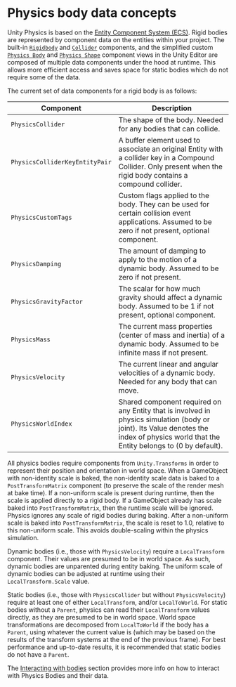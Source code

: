 # Physics body data concepts

Unity Physics is based on the [Entity Component System (ECS)](https://docs.unity3d.com/Packages/com.unity.entities@latest). Rigid bodies are represented by component data on the entities within your project. The built-in [`Rigidbody`](xref:Unity.Physics.RigidBody) and [`Collider`](xref:Unity.Physics.Collider) components, and the simplified custom [`Physics Body`](custom-bodies.md) and [`Physics Shape`](custom-shapes.md) component views in the Unity Editor are composed of multiple data components under the hood at runtime. This allows more efficient access and saves space for static bodies which do not require some of the data.

The current set of data components for a rigid body is as follows:

| Component                      | Description                                                                                                                                                                             |
|--------------------------------|-----------------------------------------------------------------------------------------------------------------------------------------------------------------------------------------|
| `PhysicsCollider`              | The shape of the body. Needed for any bodies that can collide.                                                                                                                          |
| `PhysicsColliderKeyEntityPair` | A buffer element used to associate an original Entity with a collider key in a Compound Collider. Only present when the rigid body contains a compound collider.                        |
| `PhysicsCustomTags`            | Custom flags applied to the body. They can be used for certain collision event applications. Assumed to be zero if not present, optional component.                                     |
| `PhysicsDamping`               | The amount of damping to apply to the motion of a dynamic body. Assumed to be zero if not present.                                                                                      |
| `PhysicsGravityFactor`         | The scalar for how much gravity should affect a dynamic body. Assumed to be 1 if not present, optional component.                                                                       |
| `PhysicsMass`                  | The current mass properties (center of mass and inertia) of a dynamic body. Assumed to be infinite mass if not present.                                                                 |
| `PhysicsVelocity`              | The current linear and angular velocities of a dynamic body. Needed for any body that can move.                                                                                         |
| `PhysicsWorldIndex`            | Shared component required on any Entity that is involved in physics simulation (body or joint). Its Value denotes the index of physics world that the Entity belongs to (0 by default). |

All physics bodies require components from `Unity.Transforms` in order to represent their position and orientation in world space. When a GameObject with non-identity scale is baked, the non-identity scale data is baked to a `PostTransformMatrix` component (to preserve the scale of the render mesh at bake time). If a non-uniform scale is present during runtime, then the scale is applied directly to a rigid body. If a GameObject already has scale baked into `PostTransformMatrix`, then the runtime scale will be ignored. Physics ignores any scale of rigid bodies during baking. After a non-uniform scale is baked into `PostTransformMatrix`, the scale is reset to 1.0, relative to this non-uniform scale. This avoids double-scaling within the physics simulation.

Dynamic bodies (i.e., those with `PhysicsVelocity`) require a `LocalTransform` component. Their values are presumed to be in world space. As such, dynamic bodies are unparented during entity baking.
The uniform scale of dynamic bodies can be adjusted at runtime using their `LocalTransform.Scale` value. 

Static bodies (i.e., those with `PhysicsCollider` but without `PhysicsVelocity`) require at least one of either `LocalTransform`, and/or `LocalToWorld`. For static bodies without a `Parent`, physics can read their `LocalTransform` values directly, as they are presumed to be in world space. World space transformations are decomposed from `LocalToWorld` if the body has a `Parent`, using whatever the current value is (which may be based on the results of the transform systems at the end of the previous frame). For best performance and up-to-date results, it is recommended that static bodies do not have a `Parent`.

The [Interacting with bodies](interacting-with-bodies.md) section provides more info on how to interact with Physics Bodies and their data.
